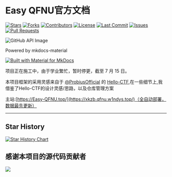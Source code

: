 # Easy QFNU官方文档

[![Stars](https://img.shields.io/github/stars/W1ndys/Easy-QFNU?style=social)](https://github.com/W1ndys/Easy-QFNU)
[![Forks](https://img.shields.io/github/forks/W1ndys/Easy-QFNU?style=social)](https://github.com/W1ndys/Easy-QFNU)
[![Contributors](https://img.shields.io/github/contributors/W1ndys/Easy-QFNU)](https://github.com/W1ndys/Easy-QFNU/graphs/contributors)
[![License](https://img.shields.io/github/license/W1ndys/Easy-QFNU)](https://github.com/W1ndys/Easy-QFNU/blob/master/LICENSE)
[![Last Commit](https://img.shields.io/github/last-commit/W1ndys/Easy-QFNU)](https://github.com/W1ndys/Easy-QFNU/commits/master)
[![Issues](https://img.shields.io/github/issues/W1ndys/Easy-QFNU)](https://github.com/W1ndys/Easy-QFNU/issues)
[![Pull Requests](https://img.shields.io/github/issues-pr/W1ndys/Easy-QFNU)](https://github.com/W1ndys/Easy-QFNU/pulls)


<div style="max-width: 100%; margin: 0 auto;">
    <img src="https://stats.deeptrain.net/repo/W1ndys/ezqfnu.w1ndys.top/?theme=light" alt="GitHub API Image" style="max-width: 100%; height: auto; display: block; margin: 0 auto;">
</div>

Powered by mkdocs-material

[![Built with Material for MkDocs](https://img.shields.io/badge/Material_for_MkDocs-526CFE?style=for-the-badge&logo=MaterialForMkDocs&logoColor=white)](https://squidfunk.github.io/mkdocs-material/)

项目正在施工中，由于学业繁忙，暂时停更，截至 7 月 15 日。

本项目框架的采用灵感来自于 [@ProbiusOfficial](https://github.com/ProbiusOfficial/) 的 [Hello-CTF](https://github.com/ProbiusOfficial/Hello-CTF/),在一些细节上,我借鉴了Hello-CTF的设计灵感/思路，以及仓库管理方案

主站:[https://Easy-QFNU.top/](https://xkzb.qfnu.w1ndys.top/)（全自动部署，数据最先更新）

---

## Star History

[![Star History Chart](https://api.star-history.com/svg?repos=W1ndys/Easy-QFNU&type=Date)](https://star-history.com/#W1ndys/Easy-QFNU&Date)

## 感谢本项目的源代码贡献者

<a href="https://github.com/W1ndys/Easy-QFNU/graphs/contributors">
  <img src="https://contrib.rocks/image?repo=W1ndys/Easy-QFNU" />
</a>
